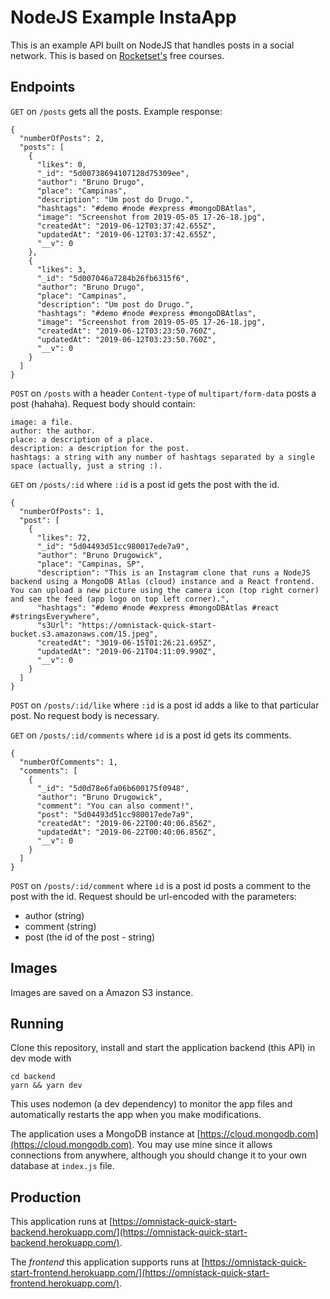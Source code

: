 # NodeJS Example InstaApp

This is an example API built on NodeJS that handles posts in a social network. This is based on [Rocketset's](https://rocketseat.com.br/starter) free courses.

## Endpoints

`GET` on `/posts` gets all the posts. Example response:
```
{
  "numberOfPosts": 2,
  "posts": [
    {
      "likes": 0,
      "_id": "5d00738694107128d75309ee",
      "author": "Bruno Drugo",
      "place": "Campinas",
      "description": "Um post do Drugo.",
      "hashtags": "#demo #node #express #mongoDBAtlas",
      "image": "Screenshot from 2019-05-05 17-26-18.jpg",
      "createdAt": "2019-06-12T03:37:42.655Z",
      "updatedAt": "2019-06-12T03:37:42.655Z",
      "__v": 0
    },
    {
      "likes": 3,
      "_id": "5d007046a7284b26fb6315f6",
      "author": "Bruno Drugo",
      "place": "Campinas",
      "description": "Um post do Drugo.",
      "hashtags": "#demo #node #express #mongoDBAtlas",
      "image": "Screenshot from 2019-05-05 17-26-18.jpg",
      "createdAt": "2019-06-12T03:23:50.760Z",
      "updatedAt": "2019-06-12T03:23:50.760Z",
      "__v": 0
    }
  ]
}
```

`POST` on `/posts` with a header `Content-type` of `multipart/form-data` posts a post (hahaha). Request body should contain:
```
image: a file.
author: the author.
place: a description of a place.
description: a description for the post.
hashtags: a string with any number of hashtags separated by a single space (actually, just a string :).
```

`GET` on `/posts/:id` where `:id` is a post id gets the post with the id.
```
{
  "numberOfPosts": 1,
  "post": [
    {
      "likes": 72,
      "_id": "5d04493d51cc980017ede7a9",
      "author": "Bruno Drugowick",
      "place": "Campinas, SP",
      "description": "This is an Instagram clone that runs a NodeJS backend using a MongoDB Atlas (cloud) instance and a React frontend. You can upload a new picture using the camera icon (top right corner) and see the feed (app logo on top left corner).",
      "hashtags": "#demo #node #express #mongoDBAtlas #react #stringsEverywhere",
      "s3Url": "https://omnistack-quick-start-bucket.s3.amazonaws.com/15.jpeg",
      "createdAt": "3019-06-15T01:26:21.695Z",
      "updatedAt": "2019-06-21T04:11:09.990Z",
      "__v": 0
    }
  ]
}
```

`POST` on `/posts/:id/like` where `:id` is a post id adds a like to that particular post. No request body is necessary.

`GET` on `/posts/:id/comments` where `id` is a post id gets its comments.
```
{
  "numberOfComments": 1,
  "comments": [
    {
      "_id": "5d0d78e6fa06b600175f0948",
      "author": "Bruno Drugowick",
      "comment": "You can also comment!",
      "post": "5d04493d51cc980017ede7a9",
      "createdAt": "2019-06-22T00:40:06.856Z",
      "updatedAt": "2019-06-22T00:40:06.856Z",
      "__v": 0
    }
  ]
}
```

`POST` on `/posts/:id/comment` where `id` is a post id posts a comment to the post with the id. Request should be url-encoded with the parameters:

- author (string)
- comment (string)
- post (the id of the post - string)

## Images

Images are saved on a Amazon S3 instance.

## Running

Clone this repository, install and start the application backend (this API) in dev mode with 
```
cd backend
yarn && yarn dev
```
This uses nodemon (a dev dependency) to monitor the app files and automatically restarts the app when you make modifications.

The application uses a MongoDB instance at [https://cloud.mongodb.com](https://cloud.mongodb.com). You may use mine since it allows connections from anywhere, although you should change it to your own database at `index.js` file.

## Production

This application runs at [https://omnistack-quick-start-backend.herokuapp.com/](https://omnistack-quick-start-backend.herokuapp.com/).

The *frontend* this application supports runs at [https://omnistack-quick-start-frontend.herokuapp.com/](https://omnistack-quick-start-frontend.herokuapp.com/).
